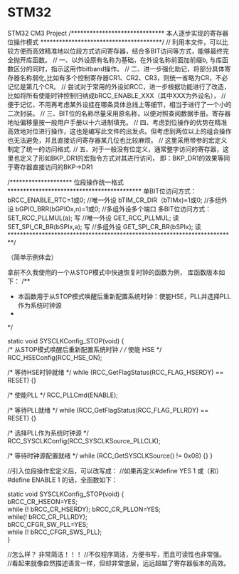 # STM32
STM32 CM3 Project
/****************************** 本人逐步实现的寄存器位操作模式 ***************************************/
// 利用本文件，可以比较方便而高效精准地以位段方式访问寄存器，结合多BIT访问等方式，能够最终完全抛开库函数。
// 一、以外设原有名称为基础，在外设名称前面加前缀b, 与库函数区分的同时，指示这用作bitband操作。
// 二、进一步强化助记，将部分具体寄存器名称弱化,比如有多个控制寄存器CR1、CR2、CR3，则统一省略为CR，不必记忆是第几个CR。
// 尝试对于常用的外设如RCC，进一步根据功能进行了改造，比如将所有使能时钟控制归纳成bRCC_ENABLE_XXX（其中XXX为外设名），
// 便于记忆，不用再考虑某外设挂在哪条具体总线上等细节，相当于进行了一个小的二次封装。
// 三、BIT位的名称尽量采用原名称，以便对照查阅数据手册。寄存器地址偏移量按一般用户手册以十六进制填充。
// 四、考虑到位操作的优势在精准高效地对位进行操作，这也是编写此文件的出发点。但考虑到两位以上的组合操作也无法避免，并且直接访问寄存器某几位也比较麻烦。
// 这里采用带参的宏定义制定了统一的访问格式.
// 五、对于一般没有位定义，通常整字访问的寄存器，这里也定义了形如BKP_DR1的宏指令方式对其进行访问， 即：BKP_DR1的效果等同于寄存器直接访问的BKP->DR1


/******************** 位段操作统一格式 *******************************************
单BIT位访问方式：
		bRCC_ENABLE_RTC=1或0; 						//唯一外设
		bTIM_CR_DIR（bTIMx)=1或0;						//多组外设
		bGPIO_BRR(bGPIOx,n)=1或0;					//多组外设多个端口
多BIT位访问方式：
		SET_RCC_PLLMUL(a);	写	 					//唯一外设
		GET_RCC_PLLMUL;			读
		SET_SPI_CR_BR(bSPIx,a);	写						//多组外设
		GET_SPI_CR_BR(bSPIx);		读		
*************************************************************************/

（简单示例体会）

拿前不久我使用的一个从STOP模式中快速恢复时钟的函数为例，
库函数版本如下：
/**
  * 本函数用于从STOP模式唤醒后重新配置系统时钟：使能HSE，PLL并选择PLL作为系统时钟源
  *         
  */
  
static void SYSCLKConfig_STOP(void)
{  
  /* 从STOP模式唤醒后重新配置系统时钟 */
  /* 使能 HSE */
		RCC_HSEConfig(RCC_HSE_ON);
  
  /* 等待HSE时钟就绪 */
  while (RCC_GetFlagStatus(RCC_FLAG_HSERDY) == RESET)
  {}
  
  /* 使能PLL */
  RCC_PLLCmd(ENABLE);
  
  /* 等待PLL就绪 */
  while (RCC_GetFlagStatus(RCC_FLAG_PLLRDY) == RESET)
  {}
 
 /* 选择PLL作为系统时钟源 */
 RCC_SYSCLKConfig(RCC_SYSCLKSource_PLLCLK);

/* 等待时钟源配置就绪 */
while (RCC_GetSYSCLKSource() != 0x08)
  {}
}

//引入位段操作宏定义后，可以改写成：
//如果再定义#define YES 1 或（和） #define ENABLE  1  的话，全函数如下：

static void SYSCLKConfig_STOP(void)
{  
  bRCC_CR_HSEON=YES;         
  while (! bRCC_CR_HSERDY);    bRCC_CR_PLLON=YES;          
  while(! bRCC_CR_PLLRDY);     
  bRCC_CFGR_SW_PLL=YES;          
  while (! bRCC_CFGR_SWS_PLL);     
}

//怎么样？ 非常简洁！！！
//不仅程序简洁，方便书写，而且可读性也非常强。 
//看起来就像自然描述语言一样，但却非常底层，远远超越了寄存器版本的高效。
